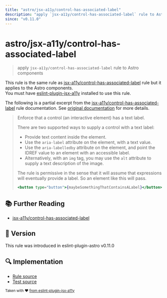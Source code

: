 ```yaml
---
title: "astro/jsx-a11y/control-has-associated-label"
description: "apply `jsx-a11y/control-has-associated-label` rule to Astro components"
since: "v0.11.0"
---
```


# astro/jsx-a11y/control-has-associated-label

> apply `jsx-a11y/control-has-associated-label` rule to Astro components

This rule is the same rule as [jsx-a11y/control-has-associated-label] rule but it applies to the Astro components.  
You must have [eslint-plugin-jsx-a11y] installed to use this rule.

[eslint-plugin-jsx-a11y]: https://github.com/jsx-eslint/eslint-plugin-jsx-a11y
[jsx-a11y/control-has-associated-label]: https://github.com/jsx-eslint/eslint-plugin-jsx-a11y/tree/HEAD/docs/rules/control-has-associated-label.md

The following is a partial excerpt from the [jsx-a11y/control-has-associated-label] rule documentation. See [original documentation][jsx-a11y/control-has-associated-label] for more details.

> Enforce that a control (an interactive element) has a text label.
>
> There are two supported ways to supply a control with a text label:
>
> - Provide text content inside the element.
> - Use the `aria-label` attribute on the element, with a text value.
> - Use the `aria-labelledby` attribute on the element, and point the IDREF value to an element with an accessible label.
> - Alternatively, with an `img` tag, you may use the `alt` attribute to supply a text description of the image.
>
> The rule is permissive in the sense that it will assume that expressions will eventually provide a label. So an element like this will pass.
>
> ```jsx
> <button type="button">{maybeSomethingThatContainsALabel}</button>
> ```

## :books: Further Reading

- [jsx-a11y/control-has-associated-label]

## :rocket: Version

This rule was introduced in eslint-plugin-astro v0.11.0

## :mag: Implementation

- [Rule source](https://github.com/ota-meshi/eslint-plugin-astro/blob/main/src/rules/jsx-a11y/control-has-associated-label.ts)
- [Test source](https://github.com/ota-meshi/eslint-plugin-astro/blob/main/tests/src/rules/jsx-a11y/control-has-associated-label.ts)

<sup>Taken with ❤️ [from eslint-plugin-jsx-a11y](https://github.com/jsx-eslint/eslint-plugin-jsx-a11y/blob/main/docs/rules/control-has-associated-label.md)</sup>
